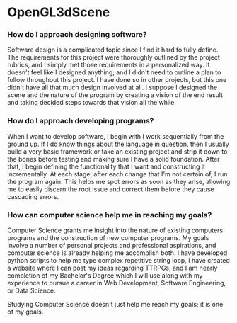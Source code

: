 # OpenGL3dScene

### How do I approach designing software?

Software design is a complicated topic since I find it hard to fully define.  The requirements for this project were thoroughly outlined by the project rubrics, and I simply met those requirements in a personalized way.  It doesn't feel like I designed anything, and I didn't need to outline a plan to follow throughout this project.  I have done so in other projects, but this one didn't have all that much design involved at all.  I suppose I designed the scene and the nature of the program by creating a vision of the end result and taking decided steps towards that vision all the while.  

### How do I approach developing programs?

When I want to develop software, I begin with I work sequentially from the ground up.  If I do know things about the language in question, then I usually build a very basic framework or take an existing project and strip it down to the bones before testing and making sure I have a solid foundation.  After that, I begin defining the functionality that I want and constructing it incrementally.  At each stage, after each change that I'm not certain of, I run the program again.  This helps me spot errors as soon as they arise, allowing me to easily discern the root issue and correct them before they cause cascading errors.  

### How can computer science help me in reaching my goals?

Computer Science grants me insight into the nature of existing computers programs and the construction of new computer programs.  My goals involve a number of personal projects and professional aspirations, and computer science is already helping me accomplish both.  I have developed python scripts to help me type complex repetitive string loop, I have created a website where I can post my ideas regarding TTRPGs, and I am nearly completion of my Bachelor's Degree which I will use along with my experience to pursue a career in Web Development, Software Engineering, or Data Science.  

Studying Computer Science doesn't just help me reach my goals; it is one of my goals.
